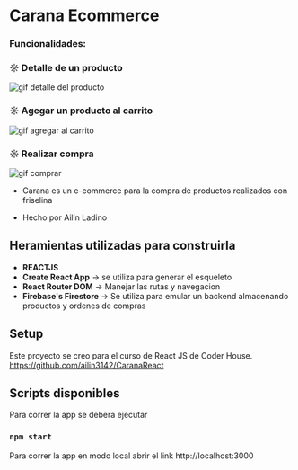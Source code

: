 # Carana Ecommerce

### Funcionalidades:

### ☼ Detalle de un producto
![gif detalle del producto](https://media.giphy.com/media/nQgxohkJNVhxKhpnVE/giphy.gif)

### ☼ Agegar un producto al carrito
![gif agregar al carrito](https://media.giphy.com/media/VXI83eTcblcJIjcZ0O/giphy.gif)

### ☼ Realizar compra
![gif comprar ](https://media.giphy.com/media/MXtpJlLDmYuEQZen8F/giphy.gif)

* Carana es un e-commerce para la compra de productos realizados con friselina

* Hecho por Ailin Ladino

## Heramientas utilizadas para construirla
- **REACTJS**
- **Create React App** -> se utiliza para generar el esqueleto
- **React Router DOM** -> Manejar las rutas y navegacion
- **Firebase's Firestore** -> Se utiliza para emular un backend almacenando productos y ordenes de compras

## Setup

Este proyecto se creo para el curso de React JS de Coder House.
https://github.com/ailin3142/CaranaReact

## Scripts disponibles

Para correr la app se debera ejecutar 
### `npm start`

Para correr la app en modo local abrir el link http://localhost:3000